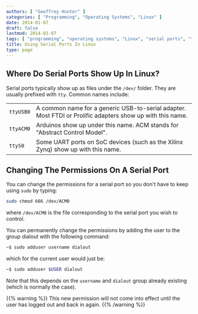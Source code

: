 ```yaml
---
authors: [ "Geoffrey Hunter" ]
categories: [ "Programming", "Operating Systems", "Linux" ]
date: 2014-01-07
draft: false
lastmod: 2014-01-07
tags: [ "programming", "operating systems", "Linux", "serial ports", "tty", "permissions", "dialout" ]
title: Using Serial Ports In Linux
type: page
---
```


## Where Do Serial Ports Show Up In Linux?

Serial ports typically show up as files under the `/dev/` folder. They are usually prefixed with `tty`. Common names include:

<table>
  <tbody>
    <tr>
      <td><code>ttyUSB0</code></td>
      <td>A common name for a generic USB-to-serial adapter. Most FTDI or Prolific adapters show up with this name.</td>
    </tr>
    <tr>
      <td><code>ttyACM0</code></td>
      <td>Arduinos show up under this name. ACM stands for "Abstract Control Model".</td>
    </tr>
    <tr>
      <td><code>ttyS0</code></td>
      <td>Some UART ports on SoC devices (such as the Xilinx Zynq) show up with this name.</td>
    </tr>
</tbody>
</table>

## Changing The Permissions On A Serial Port

You can change the permissions for a serial port so you don't have to keep using `sudo` by typing:

```sh
sudo chmod 666 /dev/ACM0
```

where `/dev/ACM0` is the file corresponding to the serial port you wish to control.

You can permanently change the permissions by adding the user to the group dialout with the following command:

```sh   
~$ sudo adduser username dialout
```

which for the current user would just be:

```sh    
~$ sudo adduser $USER dialout
```

Note that this depends on the `username` and `dialout` group already existing (which is normally the case).

{{% warning %}}
This new permission will not come into effect until the user has logged out and back in again.
{{% /warning %}}
